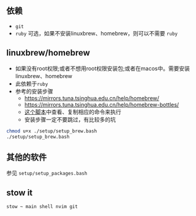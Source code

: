 ## 依赖

- `git`
- `ruby` 可选，如果不安装linuxbrew、homebrew，则可以不需要 `ruby`

## linuxbrew/homebrew

- 如果没有root权限;或者不想用root权限安装包;或者在macos中。需要安装linuxbrew、homebrew
- 此依赖于`ruby`
- 参考的安装步骤
  - <https://mirrors.tuna.tsinghua.edu.cn/help/homebrew/>
  - <https://mirrors.tuna.tsinghua.edu.cn/help/homebrew-bottles/>
  - [这个脚本](./setup/setup_brew.bash)中查看、复制相应的命令来执行
  - 安装步骤一定不要跳过，有比较多的坑

```bash
chmod u+x ./setup/setup_brew.bash
./setup/setup_brew.bash
```

## 其他的软件

参见 `setup/setup_packages.bash`

## stow it

```sh
stow ~ main shell nvim git
```
